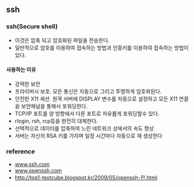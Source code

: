 ## ssh
### ssh(Secure shell)
- 이것은 압축 되고 암호화된 파일을 전송한다.
- 일반적으로 암호를 이용하여 접속하는 방법과 인증키를 이용하여 접속하는 방법이 있다.

#### 사용하는 이유
- 강력한 보안
- 프라이버시 보호. 모든 통신은 자동으로 그리고 투명하게 암호화된다.
- 안전한 X11 세션. 원격 서버에 DISPLAY 변수를 자동으로 설정하고 모든 X11 연결을 보안채널을 통해서 포워딩한다.
- TCP/IP 포트를 양 방향에서 다른 포트로 자유롭게 포워딩할수 있다.
- rlogin, rsh, rcp등을 완전히 대체한다.
- 선택적으로 데이터를 압축하여 느린 네트워크 상에서의 속도 향상
- 서버는 자신의 RSA 키를 가지며 일정 시간마다 자동으로 재 생성한다

### reference
- www.ssh.com
- www.openssh.com
- http://top1-textcube.blogspot.kr/2009/05/openssh-란.html